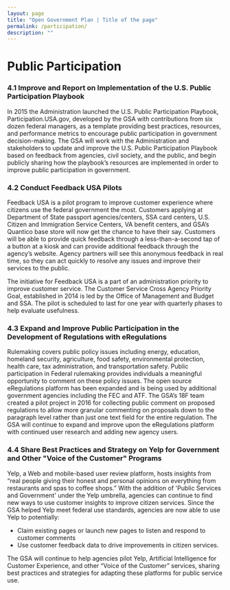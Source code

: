 ```yaml
---
layout: page
title: "Open Government Plan | Title of the page"
permalink: /participation/
description: ""
---
```


# Public Participation

### 4.1  Improve and Report on Implementation of the U.S. Public Participation Playbook
In 2015 the Administration launched the U.S. Public Participation Playbook, Participation.USA.gov, developed by the GSA with contributions from six dozen federal managers, as a template providing best practices, resources, and performance metrics to encourage public participation in government decision-making. The GSA will work with the Administration and stakeholders to update and improve the U.S. Public Participation Playbook based on feedback from agencies, civil society, and the public, and begin publicly sharing how the playbook’s resources are implemented in order to improve public participation in government.

### 4.2  Conduct Feedback USA Pilots 
Feedback USA is a pilot program to improve customer experience where citizens use the federal government the most. Customers applying at Department of State passport agencies/centers, SSA card centers, U.S. Citizen and Immigration Service Centers, VA benefit centers, and GSA’s Quantico base store will now get the chance to have their say.  Customers will be able to provide quick feedback through a less-than-a-second tap of a button at a kiosk and can provide additional feedback through the agency’s website.  Agency partners will see this anonymous feedback in real time, so they can act quickly to resolve any issues and improve their services to the public.

The initiative for Feedback USA is a part of an administration priority to improve customer service.  The Customer Service Cross Agency Priority Goal, established in 2014 is led by the Office of Management and Budget and SSA.  The pilot is scheduled to last for one year with quarterly phases to help evaluate usefulness.

### 4.3  Expand and Improve Public Participation in the Development of Regulations with eRegulations 
Rulemaking covers public policy issues including energy, education, homeland security, agriculture, food safety, environmental protection, health care, tax administration, and transportation safety. Public participation in Federal rulemaking provides individuals a meaningful opportunity to comment on these policy issues.  The open source eRegulations platform has been expanded and is being used by additional government agencies including the FEC and ATF. The GSA’s 18F team created a pilot project in 2016 for collecting public comment on proposed regulations to allow more granular commenting on proposals down to the paragraph level rather than just one text field for the entire regulation. The GSA will continue to expand and improve upon the eRegulations platform with continued user research and adding new agency users. 

### 4.4  Share Best Practices and Strategy on Yelp for Government and Other "Voice of the Customer" Programs
Yelp, a Web and mobile-based user review platform, hosts insights from “real people giving their honest and personal opinions on everything from restaurants and spas to coffee shops.” With the addition of 'Public Services and Government' under the Yelp umbrella, agencies can continue to find new ways to use customer insights to improve citizen services. Since the GSA helped Yelp meet federal use standards, agencies are now able to use Yelp to potentially:
- Claim existing pages or launch new pages to listen and respond to customer comments
- Use customer feedback data to drive improvements in citizen services.

The GSA will continue to help agencies pilot Yelp, Artificial Intelligence for Customer Experience, and other “Voice of the Customer” services, sharing best practices and strategies for adapting these platforms for public service use.
